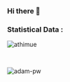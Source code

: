 ### Hi there 👋

<h3>Statistical Data :</h3>
<p>
  <img align="center"
    src="https://github-readme-stats.vercel.app/api/top-langs?username=athimue&show_icons=true&locale=en&bg_color=0d1117&text_color=ffffff&layout=compact"
    alt="athimue" 
    bg_color=#808080/>
</p>
<br>
<p>
  <img align="center" src="https://github-readme-stats.vercel.app/api?username=athimue&show_icons=true&locale=en&bg_color=0d1117&text_color=ffffff&repo=convoychat" alt="adam-pw">
</p>
